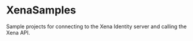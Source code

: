 # XenaSamples
Sample projects for connecting to the Xena Identity server and calling the Xena API.   
